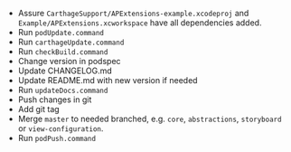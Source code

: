 - Assure `CarthageSupport/APExtensions-example.xcodeproj` and `Example/APExtensions.xcworkspace` have all dependencies added.
- Run `podUpdate.command`
- Run `carthageUpdate.command`
- Run `checkBuild.command`
- Change version in podspec
- Update CHANGELOG.md
- Update README.md with new version if needed
- Run `updateDocs.command`
- Push changes in git
- Add git tag
- Merge `master` to needed branched, e.g. `core`, `abstractions`, `storyboard` or `view-configuration`.
- Run `podPush.command`
